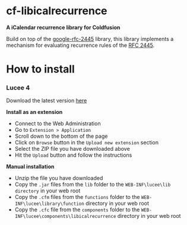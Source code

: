 # cf-libicalrecurrence

__A iCalendar recurrence library for Coldfusion__

Build on top of the [google-rfc-2445](https://code.google.com/p/google-rfc-2445/) library, this library implements a mechanism for evaluating recurrence rules of the [RFC 2445](https://www.ietf.org/rfc/rfc2445.txt).

# How to install

### Lucee 4

Download the latest version [here](https://github.com/jbvanzuylen/cf-libicalrecurrence/releases/download/v1.0.1/cf-libicalrecurrence-lucee4-ext.zip)

__Install as an extension__

* Connect to the Web Administration
* Go to `Extension > Application`
* Scroll down to the bottom of the page
* Click on `Browse` button in the `Upload new extension` section
* Select the ZIP file you have downloaded above
* Hit the `Upload` button and follow the instructions

__Manual installation__

* Unzip the file you have downloaded 
* Copy the `.jar` files from the `lib` folder to the `WEB-INF\lucee\lib directory` in your web root
* Copy the `.cfm` files from the `functions` folder to the `WEB-INF\lucee\library\function` directory in your web root
* Copy the `.cfc` file from the `components` folder to the `WEB-INF\lucee\components\libicalrecurrence` directory in your web root
